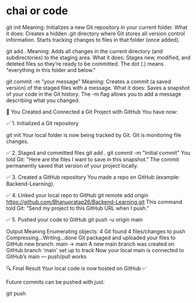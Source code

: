 # chai or code


git init
Meaning: Initializes a new Git repository in your current folder.
What it does:
Creates a hidden .git directory where Git stores all version control information.
Starts tracking changes to files in that folder (once added).



git add .
Meaning: Adds all changes in the current directory (and subdirectories) to the staging area.
What it does:
Stages new, modified, and deleted files so they’re ready to be committed.
The dot (.) means "everything in this folder and below."




git commit -m "your message"
Meaning: Creates a commit (a saved version) of the staged files with a message.
What it does:
Saves a snapshot of your code in the Git history.
The -m flag allows you to add a message describing what you changed.








🔄 You Created and Connected a Git Project with GitHub
You have now:

✅ 1. Initialized a Git repository

git init
Your local folder is now being tracked by Git.
Git is monitoring file changes.


✅ 2. Staged and committed files
git add .
git commit -m "Initial commit"
You told Git: "Here are the files I want to save in this snapshot."
The commit permanently saved that version of your project locally.


✅ 3. Created a GitHub repository
You made a repo on GitHub (example: Backend-Learning).


✅ 4. Linked your local repo to GitHub
git remote add origin https://github.com/Bhanupratap26/Backend-Learning.git
This command told Git:
“Send my project to this GitHub URL when I push.”


✅ 5. Pushed your code to GitHub
git push -u origin main


Output	Meaning
Enumerating objects: 4	Git found 4 files/changes to push
Compressing...Writing...done	Git packaged and uploaded your files to GitHub
new branch: main -> main	A new main branch was created on GitHub
branch 'main' set up to track	Now your local main is connected to GitHub’s main — push/pull works

🔍 Final Result
Your local code is now hosted on GitHub ✅

Future commits can be pushed with just:

git push